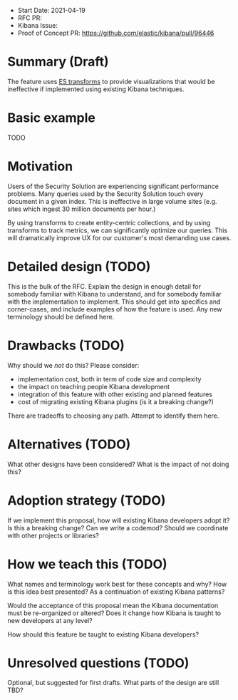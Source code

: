 - Start Date: 2021-04-19
- RFC PR: 
- Kibana Issue: 
- Proof of Concept PR: https://github.com/elastic/kibana/pull/96446

# Summary (Draft)

The feature uses [ES transforms](https://www.elastic.co/guide/en/elasticsearch/reference/current/transforms.html) to provide visualizations that would be ineffective if implemented using existing Kibana techniques.

# Basic example

TODO

# Motivation

Users of the Security Solution are experiencing significant performance problems. Many queries used by the Security Solution touch every document in a given index. This is ineffective in large volume sites (e.g. sites which ingest 30 million documents per hour.)

By using transforms to create entity-centric collections, and by using transforms to track metrics, we can significantly optimize our queries. This will dramatically improve UX for our customer's most demanding use cases.

# Detailed design (TODO)

This is the bulk of the RFC. Explain the design in enough detail for somebody
familiar with Kibana to understand, and for somebody familiar with the
implementation to implement. This should get into specifics and corner-cases,
and include examples of how the feature is used. Any new terminology should be
defined here.

# Drawbacks (TODO)

Why should we *not* do this? Please consider:

- implementation cost, both in term of code size and complexity
- the impact on teaching people Kibana development
- integration of this feature with other existing and planned features
- cost of migrating existing Kibana plugins (is it a breaking change?)

There are tradeoffs to choosing any path. Attempt to identify them here.

# Alternatives (TODO)

What other designs have been considered? What is the impact of not doing this?

# Adoption strategy (TODO)

If we implement this proposal, how will existing Kibana developers adopt it? Is
this a breaking change? Can we write a codemod? Should we coordinate with
other projects or libraries?

# How we teach this (TODO)

What names and terminology work best for these concepts and why? How is this
idea best presented? As a continuation of existing Kibana patterns?

Would the acceptance of this proposal mean the Kibana documentation must be
re-organized or altered? Does it change how Kibana is taught to new developers
at any level?

How should this feature be taught to existing Kibana developers?

# Unresolved questions (TODO)

Optional, but suggested for first drafts. What parts of the design are still
TBD?